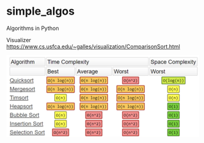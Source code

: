 # simple_algos
Algorithms in Python

Visualizer
https://www.cs.usfca.edu/~galles/visualization/ComparisonSort.html

![big_o](./static/sorting_big_o.png)